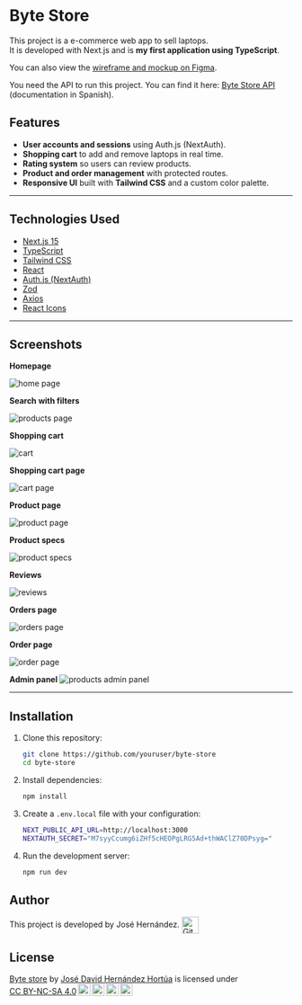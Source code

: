 # Byte Store

This project is a e-commerce web app to sell laptops.  
It is developed with Next.js and is **my first application using TypeScript**.

You can also view the <a href="https://www.figma.com/proto/0l42nS28YZPT7Lt8Gltac9/Bk?node-id=0-1&t=NgoZJeCzcoMZQjc6-1" target="_blank">wireframe and mockup on Figma</a>.

You need the API to run this project. You can find it here: [Byte Store API](https://github.com/JoseDHernandez/ByteStore-API/tree/main) (documentation in Spanish).

## Features

- **User accounts and sessions** using Auth.js (NextAuth).
- **Shopping cart** to add and remove laptops in real time.
- **Rating system** so users can review products.
- **Product and order management** with protected routes.
- **Responsive UI** built with **Tailwind CSS** and a custom color palette.

---

## Technologies Used

- [Next.js 15](https://nextjs.org/)
- [TypeScript](https://www.typescriptlang.org/)
- [Tailwind CSS](https://tailwindcss.com/)
- [React](https://react.dev/)
- [Auth.js (NextAuth)](https://authjs.dev/)
- [Zod](https://zod.dev/)
- [Axios](https://axios-http.com/)
- [React Icons](https://react-icons.github.io/react-icons/)

---

## Screenshots

**Homepage**

![home page](https://github.com/user-attachments/assets/f8909d23-f476-49a0-877f-ac291ad89916)

**Search with filters**

![products page](https://github.com/user-attachments/assets/b885f743-dcae-4b88-a8a8-7dfea791989c)

**Shopping cart**

![cart](https://github.com/user-attachments/assets/1eebf4f2-2c29-4103-91e5-abbdacd36c3e)

**Shopping cart page**

![cart page](https://github.com/user-attachments/assets/78c753af-84c9-447a-9df8-29cd8aeb4b54)

**Product page**

![product page](https://github.com/user-attachments/assets/3dddc924-3af4-4c3a-b188-0f081cfcc9d3)

**Product specs**

![product specs](https://github.com/user-attachments/assets/95deec23-81aa-4b1c-9f00-f5350d2e26be)

**Reviews**

![reviews](https://github.com/user-attachments/assets/8a0efbe8-d453-4b3f-9ad6-6ca510f869c4)

**Orders page**

![orders page](https://github.com/user-attachments/assets/8518d828-0790-4432-a9a3-5bdadd79d587)

**Order page**

![order page](https://github.com/user-attachments/assets/562086e9-ddb2-455e-88be-dcc77a9aec66)

**Admin panel**
![products admin panel](https://github.com/user-attachments/assets/4aafb45a-545c-46f5-a1fd-682cb04f1586)

---

## Installation

1. Clone this repository:
   ```bash
   git clone https://github.com/youruser/byte-store
   cd byte-store
   ```
2. Install dependencies:
   ```bash
   npm install
   ```
3. Create a `.env.local` file with your configuration:
   ```bash
   NEXT_PUBLIC_API_URL=http://localhost:3000
   NEXTAUTH_SECRET="M7syyCcumg6iZHf5cHEOPgLRG5Ad+thWAClZ70DPsyg="
   ```
4. Run the development server:
   ```bash
   npm run dev
   ```

## Author

<p>
This project is developed by José Hernández.  <a href="https://github.com/JoseDHernandez" target="blank"><img align="center"
         src="https://img.shields.io/badge/github-181717.svg?style=for-the-badge&logo=github&logoColor=white"
         alt="GitHub" height="30"/></a>
</p>

## License

<p xmlns:cc="http://creativecommons.org/ns#" xmlns:dct="http://purl.org/dc/terms/"><a property="dct:title" rel="cc:attributionURL" href="https://github.com/JoseDHernandez/ByteStore">Byte store</a> by <a rel="cc:attributionURL dct:creator" property="cc:attributionName" href="https://github.com/JoseDHernandez">José David Hernández Hortúa</a> is licensed under <a href="https://creativecommons.org/licenses/by-nc-sa/4.0/?ref=chooser-v1" target="_blank" rel="license noopener noreferrer" style="display:inline-block;">CC BY-NC-SA 4.0<img style="height:22px!important;margin-left:3px;vertical-align:text-bottom;" src="https://mirrors.creativecommons.org/presskit/icons/cc.svg?ref=chooser-v1" alt=""><img style="height:22px!important;margin-left:3px;vertical-align:text-bottom;" src="https://mirrors.creativecommons.org/presskit/icons/by.svg?ref=chooser-v1" alt=""><img style="height:22px!important;margin-left:3px;vertical-align:text-bottom;" src="https://mirrors.creativecommons.org/presskit/icons/nc.svg?ref=chooser-v1" alt=""><img style="height:22px!important;margin-left:3px;vertical-align:text-bottom;" src="https://mirrors.creativecommons.org/presskit/icons/sa.svg?ref=chooser-v1" alt=""></a></p>
